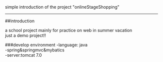 simple introduction of the project "onlineStageShopping"

------------------
##introduction

  a school project mainly for practice on web in summer vacation  
  just a demo project!!

###develop environment
  -language: java  
  -spring&springmvc&mybatics  
  -server:tomcat 7.0  
